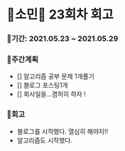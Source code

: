 # 🌼소민🌼 23회차 회고

### 🥕기간: 2021.05.23 ~ 2021.05.29

### 🍆주간계획

- [] 알고리즘 공부 문제 1개풀기 
- [] 블로그 포스팅1개
- [] 회사일을...겸허히 하자 ! 

### 🥦회고

-  블로그를 시작했다. 열심히 해야지!!
-  알고리즘도 시작했다. 
